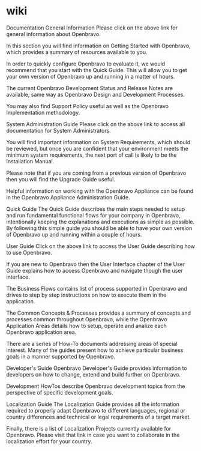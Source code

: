 # wiki

Documentation
General Information
Please click on the above link for general information about Openbravo.

In this section you will find information on Getting Started with Openbravo, which provides a summary of resources available to you.

In order to quickly configure Openbravo to evaluate it, we would recommend that you start with the Quick Guide.
This will allow you to get your own version of Openbravo up and running in a matter of hours.

The current Openbravo Development Status and Release Notes are available, same way as Openbravo Design and Development Processes.

You may also find Support Policy useful as well as the Openbravo Implementation methodology.

System Administration Guide
Please click on the above link to access all documentation for System Administrators.

You will find important information on System Requirements, which should be reviewed, but once you are confident that your environment meets the minimum system requirements, the next port of call is likely to be the Installation Manual.

Please note that if you are coming from a previous version of Openbravo then you will find the Upgrade Guide useful.

Helpful information on working with the Openbravo Appliance can be found in the Openbravo Appliance Administration Guide.

Quick Guide
The Quick Guide describes the main steps needed to setup and run fundamental functional flows for your company in Openbravo, intentionally keeping the explanations and executions as simple as possible. By following this simple guide you should be able to have your own version of Openbravo up and running within a couple of hours.

User Guide
Click on the above link to access the User Guide describing how to use Openbravo.

If you are new to Openbravo then the User Interface chapter of the User Guide explains how to access Openbravo and navigate though the user interface.

The Business Flows contains list of process supported in Openbravo and drives to step by step instructions on how to execute them in the application.

The Common Concepts & Processes provides a summary of concepts and processes common throughout Openbravo, while the Openbravo Application Areas details how to setup, operate and analize each Openbravo application area.

There are a series of How-To documents addressing areas of special interest. Many of the guides present how to achieve particular business goals in a manner supported by Openbravo.

Developer's Guide
Openbravo Developer's Guide provides information to developers on how to change, extend and build further on Openbravo.

Development HowTos describe Openbravo development topics from the perspective of specific development goals.

Localization Guide
The Localization Guide provides all the information required to properly adapt Openbravo to different languages, regional or country differences and technical or legal requirements of a target market.

Finally, there is a list of Localization Projects currently available for Openbravo.
Please visit that link in case you want to collaborate in the localization effort for your country.
